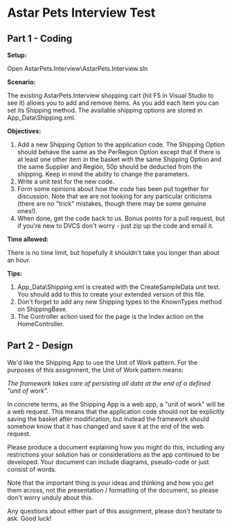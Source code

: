 Astar Pets Interview Test
=========================

Part 1 - Coding
---------------
**Setup:**

Open AstarPets.Interview\AstarPets.Interview.sln

**Scenario:**

The existing AstarPets.Interview shopping cart (hit F5 in Visual Studio to see it) allows you to add and remove items. As you add each item you can set its Shipping method.
The available shipping options are stored in App_Data\Shipping.xml.

**Objectives:**

1. Add a new Shipping Option to the application code. The Shipping Option should behave the same as the PerRegion Option except that if there is at least one other item in the basket with the same Shipping Option and the same Supplier and Region, 50p should be deducted from the shipping. Keep in mind the ability to change the parameters.
2. Write a unit test for the new code.
3. Form some opinions about how the code has been put together for discussion. Note that we are not looking for any particular criticisms (there are no "trick" mistakes, though there may be some genuine ones!).
4. When done, get the code back to us.  Bonus points for a pull request, but if you're new to DVCS don't worry - just zip up the code and email it.

**Time allowed:**

There is no time limit, but hopefully it shouldn't take you longer than about an hour.

**Tips:**

1. App_Data\Shipping.xml is created with the CreateSampleData unit test. You should add to this to create your extended version of this file.
2. Don't forget to add any new Shipping types to the KnownTypes method on ShippingBase.
3. The Controller action used for the page is the Index action on the HomeController.


Part 2 - Design
---------------
We'd like the Shipping App to use the Unit of Work pattern.  For the purposes of this assignment, the Unit of Work pattern means:

*The framework takes care of persisting all data at the end of a defined "unit of work".*

In concrete terms, as the Shipping App is a web app, a "unit of work" will be a web request.  This means that the application code should not be explicitly saving the basket after modification, but instead the framework should somehow know that it has changed and save it at the end of the web request.

Please produce a document explaining how you might do this, including any restrictions your solution has or considerations as the app continued to be developed.  Your document can include diagrams, pseudo-code or just consist of words.   

Note that the important thing is your ideas and thinking and how you get them across, not the presentation / formatting of the document, so please don't worry unduly about this.

Any questions about either part of this assignment, please don't hesitate to ask.  Good luck!
